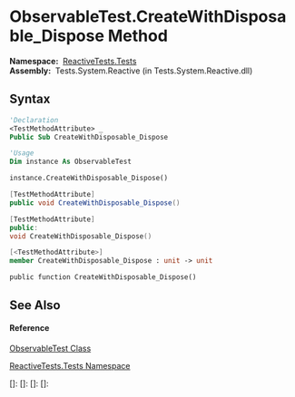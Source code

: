 # ObservableTest.CreateWithDisposable\_Dispose Method

**Namespace:**  [ReactiveTests.Tests](ReactiveTests.Tests\ReactiveTests.Tests.md)  
**Assembly:**  Tests.System.Reactive (in Tests.System.Reactive.dll)

## Syntax

```vb
'Declaration
<TestMethodAttribute> _
Public Sub CreateWithDisposable_Dispose
```

```vb
'Usage
Dim instance As ObservableTest

instance.CreateWithDisposable_Dispose()
```

```csharp
[TestMethodAttribute]
public void CreateWithDisposable_Dispose()
```

```c++
[TestMethodAttribute]
public:
void CreateWithDisposable_Dispose()
```

```fsharp
[<TestMethodAttribute>]
member CreateWithDisposable_Dispose : unit -> unit 
```

```jscript
public function CreateWithDisposable_Dispose()
```

## See Also

#### Reference

[ObservableTest Class](ObservableTest\ObservableTest.md)

[ReactiveTests.Tests Namespace](ReactiveTests.Tests\ReactiveTests.Tests.md)

[]: 
[]: 
[]: 
[]: 